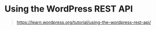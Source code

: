# Using the WordPress REST API

> https://learn.wordpress.org/tutorial/using-the-wordpress-rest-api/
